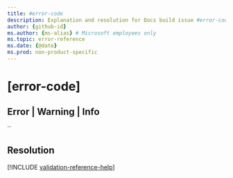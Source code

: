 ```yaml
---
title: #error-code
description: Explanation and resolution for Docs build issue #error-code
author: {github-id}
ms.author: {ms-alias} # Microsoft employees only
ms.topic: error-reference
ms.date: {@date}
ms.prod: non-product-specific
---
```

# [error-code]

## Error | Warning | Info

``

## Resolution

<!--make sure to add this file to your includes folder and verify the path-->
[!INCLUDE [validation-reference-help](includes/validation-reference-help.md)]
